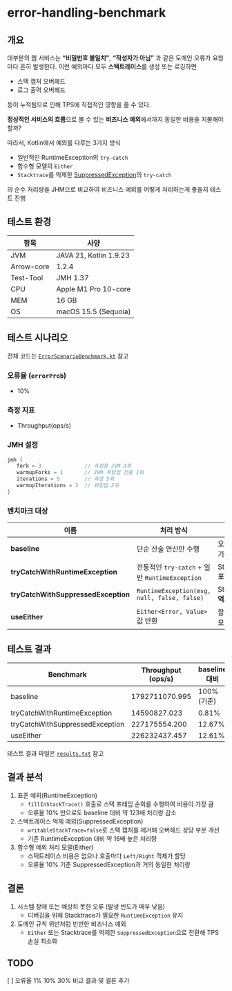 # error-handling-benchmark

## 개요

대부분의 웹 서비스는 **“비밀번호 불일치”**, **“작성자가 아님”** 과 같은 도메인 오류가 요청마다 흔히 발생한다.
이런 예외마다 모두 **스택트레이스**를 생성 또는 로깅하면

- 스택 캡처 오버헤드
- 로그 출력 오버헤드

등이 누적됨으로 인해 TPS에 직접적인 영향을 줄 수 있다.

**정상적인 서비스의 흐름**으로 볼 수 있는 **비즈니스 예외**에서까지 동일한 비용을 지불해야 할까?

따라서, Kotlin에서 예외를 다루는 3가지 방식

- 일반적인 RuntimeException의 `try-catch`
- 함수형 모델의 `Either`
- `Stacktrace`를 억제한 [SuppressedException](https://github.com/JiHongKim98/error-handling-benchmark/blob/main/src/jmh/kotlin/ErrorScenarioBenchmark.kt#L94)의 `try-catch`

의 순수 처리량을 JHM으로 비교하여 비즈니스 예외를 어떻게 처리하는게 좋을지 테스트 진행

## 테스트 환경

| 항목       | 사양                   |
| ---------- | ---------------------- |
| JVM        | JAVA 21, Kotlin 1.9.23 |
| Arrow-core | 1.2.4                  |
| Test-Tool  | JMH 1.37               |
| CPU        | Apple M1 Pro 10-core   |
| MEM        | 16 GB                  |
| OS         | macOS 15.5 (Sequoia)   |

## 테스트 시나리오

전체 코드는 [`ErrorScenarioBenchmark.kt`](https://github.com/JiHongKim98/error-handling-benchmark/blob/main/src/jmh/kotlin/ErrorScenarioBenchmark.kt) 참고

### 오류율 (`errorProb`)

- 10%

### 측정 지표

- Throughput(ops/s)

### JMH 설정

```groovy
jmh {
   fork = 3              // 측정용 JVM 3회
   warmupForks = 1       // JVM 워밍업 전용 1회
   iterations = 5        // 측정 5회
   warmupIterations = 2  // 워밍업 2회
}
```

### 벤치마크 대상

| 이름                                | 처리 방식                                      | 비고                |
| ----------------------------------- | ---------------------------------------------- | ------------------- |
| **baseline**                        | 단순 산술 연산만 수행                          | 오버헤드 0, 기준선  |
| **tryCatchWithRuntimeException**    | 전통적인 `try-catch` + 일반 `RuntimeException` | Stacktrace **포함** |
| **tryCatchWithSuppressedException** | `RuntimeException(msg, null, false, false)`    | Stacktrace **억제** |
| **useEither**                       | `Either<Error, Value>` 값 반환                 | 함수형 예외 모델    |

## 테스트 결과

| Benchmark                       | Throughput (ops/s) | baseline 대비 |
| ------------------------------- | ------------------ | ------------- |
| baseline                        | 1792711070.995     | 100% (기준)   |
| tryCatchWithRuntimeException    | 14590827.023       | 0.81%         |
| tryCatchWithSuppressedException | 227175554.200      | 12.67%        |
| useEither                       | 226232437.457      | 12.61%        |

테스트 결과 파일은 [`results.txt`](https://github.com/JiHongKim98/error-handling-benchmark/blob/main/results/results.txt) 참고

## 결과 분석

1. 표준 예외(RuntimeException)
   - `fillInStackTrace()` 호출로 스택 프레임 순회를 수행하여 비용이 가장 큼
   - 오류율 10% 만으로도 baseline 대비 약 123배 처리량 감소
2. 스택트레이스 억제 예외(SuppressedException)
   - `writableStackTrace=false`로 스택 캡처를 제거해 오버헤드 상당 부분 개선
   - 기존 RuntimeException 대비 약 16배 높은 처리량
3. 함수형 예외 처리 모델(Either)
   - 스택트레이스 비용은 없으나 호출마다 `Left/Right` 객체가 할당
   - 오류율 10% 기준 SuppressedException과 거의 동일한 처리량

## 결론

1. 시스템 장애 또는 예상치 못한 오류 (발생 빈도가 매우 낮음)
   - 디버깅을 위해 Stacktrace가 필요한 `RuntimeException` 유지
2. 도메인 규칙 위반처럼 빈번한 비즈니스 예외
   - `Either` 또는 Stacktrace를 억제한 `SuppressedException`으로 전환해 TPS 손실 최소화

## TODO

[ ] 오류율 1% 10% 30% 비교 결과 및 결론 추가
